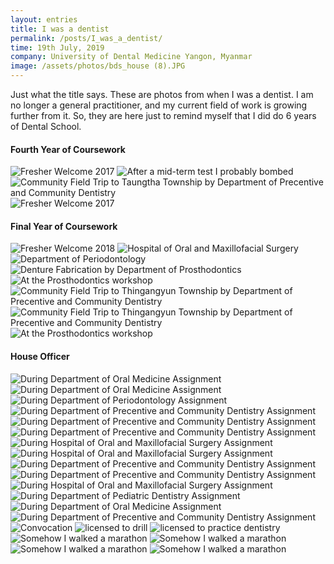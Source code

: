 ```yaml
---
layout: entries
title: I was a dentist
permalink: /posts/I_was_a_dentist/
time: 19th July, 2019
company: University of Dental Medicine Yangon, Myanmar
image: /assets/photos/bds_house (8).JPG
---
```


Just what the title says. These are photos from when I was a dentist. I am no longer a general practitioner, and my current field of work is growing further from it. So, they are here just to remind myself that I did do 6 years of Dental School. <span />

#### Fourth Year of Coursework

<div id="photos">
	<img src="/assets/photos/bds_fourth (3).JPG" title="Fresher Welcome 2017" alt="Fresher Welcome 2017"/>
	<img src="/assets/photos/bds_fourth (4).JPG" title="After a mid-term test I probably bombed" alt="After a mid-term test I probably bombed"/>
	<img src="/assets/photos/bds_fourth (1).JPG" title="Community Field Trip to Taungtha Township by Department of Precentive and Community Dentistry" alt="Community Field Trip to Taungtha Township by Department of Precentive and Community Dentistry"/>
	<img class="landscape" src="/assets/photos/bds_fourth (2).JPG" title="Fresher Welcome 2017" alt="Fresher Welcome 2017"/>
</div>

#### Final Year of Coursework

<div id="photos">
	<img class="landscape" src="/assets/photos/bds_final (8).JPG" title="Fresher Welcome 2018" alt="Fresher Welcome 2018"/>
	<img class="landscape" src="/assets/photos/bds_final (1).JPG" title="Hospital of Oral and Maxillofacial Surgery" alt="Hospital of Oral and Maxillofacial Surgery"/>
	<img class="landscape" src="/assets/photos/bds_final (6).JPG" title="Department of Periodontology" alt="Department of Periodontology"/>
	<img class="landscape" src="/assets/photos/bds_final (3).JPG" title="Denture Fabrication by Department of Prosthodontics" alt="Denture Fabrication by Department of Prosthodontics"/>
	<img class="landscape" src="/assets/photos/bds_final (7).JPG" title="At the Prosthodontics workshop" alt="At the Prosthodontics workshop"/>
	<img class="landscape" src="/assets/photos/bds_final (4).JPG" title="Community Field Trip to Thingangyun Township by Department of Precentive and Community Dentistry" alt="Community Field Trip to Thingangyun Township by Department of Precentive and Community Dentistry"/>
	<img src="/assets/photos/bds_final (5).JPG" title="Community Field Trip to Thingangyun Township by Department of Precentive and Community Dentistry" alt="Community Field Trip to Thingangyun Township by Department of Precentive and Community Dentistry"/>
	<img src="/assets/photos/bds_final (2).JPG" title="At the Prosthodontics workshop" alt="At the Prosthodontics workshop"/>
</div>

#### House Officer

<div id="photos">
	<img src="/assets/photos/bds_house (9).JPG" title="During Department of Oral Medicine Assignment" alt="During Department of Oral Medicine Assignment"/>
	<img src="/assets/photos/bds_house (10).JPG" title="During Department of Oral Medicine Assignment" alt="During Department of Oral Medicine Assignment"/>
	<img src="/assets/photos/bds_house (5).JPG" title="During Department of Periodontology Assignment" alt="During Department of Periodontology Assignment"/>
	<img src="/assets/photos/bds_house (3).JPG" title="During Department of Precentive and Community Dentistry Assignment" alt="During Department of Precentive and Community Dentistry Assignment"/>
	<img src="/assets/photos/bds_house (12).JPG" title="During Department of Precentive and Community Dentistry Assignment" alt="During Department of Precentive and Community Dentistry Assignment"/>
	<img src="/assets/photos/bds_house (14).JPG" title="During Department of Precentive and Community Dentistry Assignment" alt="During Department of Precentive and Community Dentistry Assignment"/>
	<img class="landscape" src="/assets/photos/bds_house (8).JPG" title="During Hospital of Oral and Maxillofacial Surgery Assignment" alt="During Hospital of Oral and Maxillofacial Surgery Assignment"/>
	<img class="landscape" src="/assets/photos/bds_house (7).JPG" title="During Hospital of Oral and Maxillofacial Surgery Assignment" alt="During Hospital of Oral and Maxillofacial Surgery Assignment"/>
	<img class="landscape" src="/assets/photos/bds_house (2).JPG" title="During Department of Precentive and Community Dentistry Assignment" alt="During Department of Precentive and Community Dentistry Assignment"/>
	<img class="landscape" src="/assets/photos/bds_house (1).JPG" title="During Department of Precentive and Community Dentistry Assignment" alt="During Department of Precentive and Community Dentistry Assignment"/>
	<img class="landscape" src="/assets/photos/bds_house (11).JPG" title="During Hospital of Oral and Maxillofacial Surgery Assignment" alt="During Hospital of Oral and Maxillofacial Surgery Assignment"/>
	<img src="/assets/photos/bds_house (6).JPG" title="During Department of Pediatric Dentistry Assignment" alt="During Department of Pediatric Dentistry Assignment"/>
	<img class="landscape" src="/assets/photos/bds_house (13).JPG" title="During Department of Oral Medicine Assignment" alt="During Department of Oral Medicine Assignment"/>
	<img class="landscape" src="/assets/photos/bds_house (4).JPG" title="During Department of Precentive and Community Dentistry Assignment" alt="During Department of Precentive and Community Dentistry Assignment"/>
	<img class="landscape" src="/assets/photos/bds_convo (1).JPG" title="Convocation" alt="Convocation"/>
	<img src="/assets/photos/bds_convo (6).jpg" title="licensed to drill" alt="licensed to drill"/>
	<img src="/assets/photos/bds_convo (7).jpg" title="licensed to practice dentistry" alt="licensed to practice dentistry"/>
	<img class="landscape" src="/assets/photos/bds_convo (2).JPG" title="Somehow I walked a marathon" alt="Somehow I walked a marathon"/>
	<img class="landscape" src="/assets/photos/bds_convo (3).JPG" title="Somehow I walked a marathon" alt="Somehow I walked a marathon"/>
	<img src="/assets/photos/bds_convo (5).jpg" title="Somehow I walked a marathon" alt="Somehow I walked a marathon"/>
	<img src="/assets/photos/bds_convo (4).jpg" title="Somehow I walked a marathon" alt="Somehow I walked a marathon"/>
</div>
